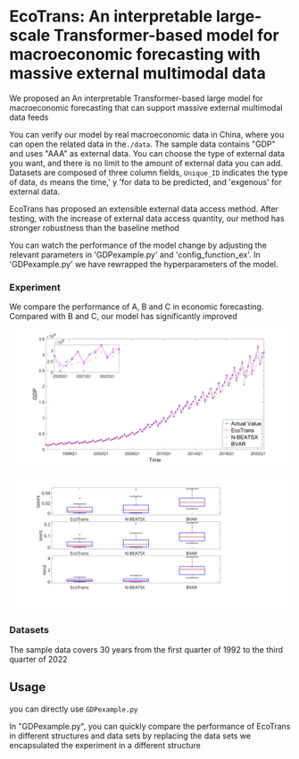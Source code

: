 # EcoTrans: An interpretable large-scale Transformer-based model for macroeconomic forecasting with massive external multimodal data

We proposed an An interpretable Transformer-based large model for  macroeconomic forecasting that can support massive external multimodal data feeds

You can verify our model by real macroeconomic data in China, where you can open the related data in the`./data`.     The sample data contains "GDP" and uses "AAA" as external data.   You can choose the type of external data you want, and there is no limit to the amount of external data you can add.   Datasets are composed of three column fields, `Unique_ID` indicates the type of data, `ds` means the time,' y 'for data to be predicted, and 'exgenous' for external data.

EcoTrans has proposed an extensible external data access method. After testing, with the increase of external data access quantity, our method has stronger robustness than the baseline method

You can watch the performance of the model change by adjusting the relevant parameters in 'GDPexample.py' and 'config_function_ex'. In 'GDPexample.py' we have rewrapped the hyperparameters of the model.

### Experiment

We compare the performance of A, B and C in economic forecasting. Compared with B and C, our model has significantly improved


![image](https://github.com/navfour/ecotrans/blob/main/img/img1.svg)

![image](https://github.com/navfour/ecotrans/blob/main/img/img2.svg)

### Datasets
The sample data covers 30 years from the first quarter of 1992 to the third quarter of 2022
## Usage
you can directly use `GDPexample.py` 

In "GDPexample.py", you can quickly compare the performance of EcoTrans in different structures and data sets by replacing the data sets we encapsulated the experiment in a different structure